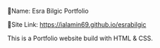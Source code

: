 📌Name: Esra Bilgic Portfolio

🔗Site Link: https://ialamin69.github.io/esrabilgic

This is a Portfolio website build with HTML &amp; CSS.
